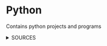 # Python
Contains python projects and programs

<details>
<summary>SOURCES</summary>
  
### 😤📺 Youtube University - Check out their channels! 
<br>
*WIP*

<!---
Python Tutorial: https://www.w3schools.com/
Beginner Python - https://www.youtube.com/@programmingwithmosh/playlists
Python Projects - https://www.youtube.com/@coreyms/playlists
Beginner Python Projects - https://www.youtube.com/@DaveOnData/playlists
Python Documentation - https://wiki.python.org/moin/BeginnersGuide

a.	BONUS Python:
i.	pandas and numpy 
ii.	Pull from an API
iii.	Web scrape with bs4 https://www.youtube.com/watch?v=XVv6mJpFOb0&t=85s
iv.	web scraping football matches epl with python. 
v.	Predict football match winners with ml and python.

TOP BEGINNER PROJECTS
1.	Automate Webscraping
a.	Install library beatufiulsoup (created as folder bs4), download lxml (to parse html), and requests ()
b.	Tell Python to read or write the file from the web link.
i.	HTML has tags. You want to find the link tag and body tag, which is the table you want to scrape.
ii.	Not all html is easy to read. You’ll want to right click and Inspect the file HTML code and hover over the parts you want.
c.	Use requests to pull from the websites. 
d.	To clean the HTML file, lxml parses unnecessary html tags
e.	Test by using print after every line of code to ensure your only printing needed info. Search for all info based on html tags, python will read all the tags in a list. You create variables to find and store each tag info, then once that info is pulled you parse the strings to make it readable.
f.	Automate reading with a for loop. 
2.	Pull data from an API with Python.
a.	API is made up of call, requests, and response cycle. A request typically consists of a server endpoint URL and a request method usually through HTTP
b.	All API has a key. You must read the API documentation to properly import that data.
c.	Then you use Python Pandas to organize that data into a data frame (Columns and rows).
3.	Automate something in excel with python.
a.	
4.	Simple AI application. Create a recommendation system. Use a library called python surprise.
5.	Passion project: clone an app with a twist. Recreate Netflix.

--->
</details>

